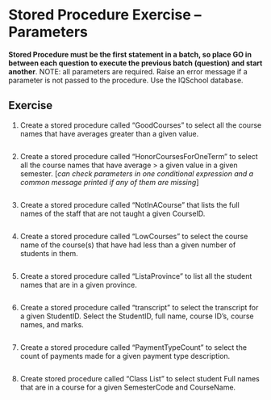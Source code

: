 # Stored Procedure Exercise – Parameters
**Stored Procedure must be the first statement in a batch, so place GO in between each question to execute the previous batch (question) and start another**. NOTE: all parameters are required. Raise an error message if a parameter is not passed to the procedure. Use the IQSchool database.

## Exercise
1. Create a stored procedure called “GoodCourses” to select all the course names that have averages greater than a given value.<br>

```sql

```

2. Create a stored procedure called “HonorCoursesForOneTerm” to select all the course names that have average > a given value in a given semester. [*can check parameters in one conditional expression and a common message printed if any of them are missing*]<br>

```sql

```

3. Create a stored procedure called “NotInACourse” that lists the full names of the staff that are not taught a given CourseID.<br>

```sql

```

4. Create a stored procedure called “LowCourses” to select the course name of the course(s) that have had less than a given number of students in them.<br>

```sql

```

5. Create a stored procedure called “ListaProvince” to list all the student names that are in a given province.<br>

```sql

```

6. Create a stored procedure called “transcript” to select the transcript for a given StudentID. Select the StudentID, full name, course ID’s, course names, and marks.<br>

```sql

```

7. Create a stored procedure called “PaymentTypeCount” to select the count of payments made for a given payment type description.<br>

```sql

```

8. Create stored procedure called “Class List” to select student Full names that are in a course for a given SemesterCode and CourseName.<br>

```sql

```
